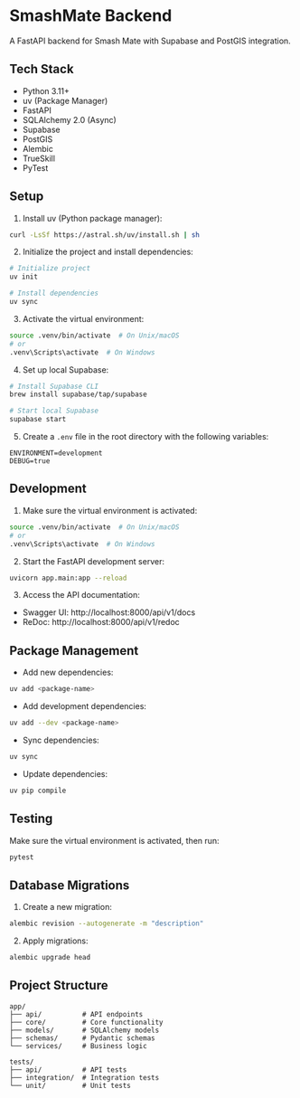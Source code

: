 # SmashMate Backend

A FastAPI backend for Smash Mate with Supabase and PostGIS integration.

## Tech Stack

- Python 3.11+
- uv (Package Manager)
- FastAPI
- SQLAlchemy 2.0 (Async)
- Supabase
- PostGIS
- Alembic
- TrueSkill
- PyTest

## Setup

1. Install uv (Python package manager):
```bash
curl -LsSf https://astral.sh/uv/install.sh | sh
```

2. Initialize the project and install dependencies:
```bash
# Initialize project
uv init

# Install dependencies
uv sync
```

3. Activate the virtual environment:
```bash
source .venv/bin/activate  # On Unix/macOS
# or
.venv\Scripts\activate  # On Windows
```

4. Set up local Supabase:
```bash
# Install Supabase CLI
brew install supabase/tap/supabase

# Start local Supabase
supabase start
```

5. Create a `.env` file in the root directory with the following variables:
```env
ENVIRONMENT=development
DEBUG=true
```

## Development

1. Make sure the virtual environment is activated:
```bash
source .venv/bin/activate  # On Unix/macOS
# or
.venv\Scripts\activate  # On Windows
```

2. Start the FastAPI development server:
```bash
uvicorn app.main:app --reload
```

3. Access the API documentation:
- Swagger UI: http://localhost:8000/api/v1/docs
- ReDoc: http://localhost:8000/api/v1/redoc

## Package Management

- Add new dependencies:
```bash
uv add <package-name>
```

- Add development dependencies:
```bash
uv add --dev <package-name>
```

- Sync dependencies:
```bash
uv sync
```

- Update dependencies:
```bash
uv pip compile
```

## Testing

Make sure the virtual environment is activated, then run:
```bash
pytest
```

## Database Migrations

1. Create a new migration:
```bash
alembic revision --autogenerate -m "description"
```

2. Apply migrations:
```bash
alembic upgrade head
```

## Project Structure

```
app/
├── api/          # API endpoints
├── core/         # Core functionality
├── models/       # SQLAlchemy models
├── schemas/      # Pydantic schemas
└── services/     # Business logic

tests/
├── api/          # API tests
├── integration/  # Integration tests
└── unit/         # Unit tests
``` 